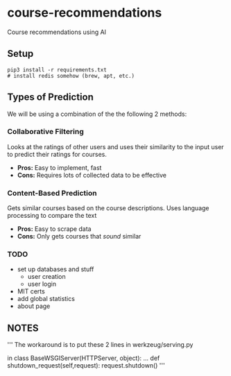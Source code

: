 # course-recommendations
Course recommendations using AI

## Setup
```
pip3 install -r requirements.txt
# install redis somehow (brew, apt, etc.)
```

## Types of Prediction
We will be using a combination of the the following 2 methods:

### Collaborative Filtering
Looks at the ratings of other users and uses their similarity to the input user to predict their ratings for courses.
+ **Pros:** Easy to implement, fast
+ **Cons:** Requires lots of collected data to be effective

### Content-Based Prediction
Gets similar courses based on the course descriptions. Uses language processing to compare the text
+ **Pros:** Easy to scrape data
+ **Cons:** Only gets courses that _sound_ similar

### TODO
+ set up databases and stuff
	+ user creation
	+ user login
+ MIT certs
+ add global statistics
+ about page


## NOTES
'''
The workaround is to put these 2 lines in werkzeug/serving.py

in class BaseWSGIServer(HTTPServer, object):
...
 def shutdown_request(self,request):
        request.shutdown()
'''